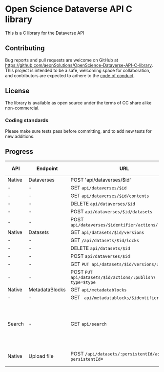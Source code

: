 # Open Science Dataverse API C library
This is a C library for the Dataverse API 



## Contributing

Bug reports and pull requests are welcome on GitHub at https://github.com/aeonSolutions/OpenScience-Dataverse-API-C-library. This project is intended to be a safe, welcoming space for collaboration, and contributors are expected to adhere to the [code of conduct](https://github.com/aeonSolutions/OpenScience-Dataverse-API-C-library/blob/main/CODE_OF_CONDUCT.md).

## License

The library is available as open source under the terms of CC share alike non-commercial.


### Coding standards

Please make sure tests pass before committing, and to add new tests for new additions.

## Progress

API | Endpoint | URL | Implemented ?| Notes 
------|----------|-----|--------------|-------
Native|Dataverses | POST 'api/dataverses/$id' | Y| - 
| -   | -         | GET `api/dataverses/$id` | Y | -
| -   | -         | GET `api/dataverses/$id/contents` | N | -
| -   | -         | DELETE `api/dataverses/$id` | N | -
| -   | -         | POST `api/dataverses/$id/datasets` | N | -
| -   | -         | POST `api/dataverses/$identifier/actions/:publish` | N | -
Native|Datasets | GET `api/datasets/$id/versions` | N| -
| -   | -         | GET `/api/datasets/$id/locks` | Y | -
| -   | -         | DELETE `api/datasets/$id` | N | -
| -   | -         | POST `api/dataverses/$id` | N | -
| -   | -         | GET `PUT api/datasets/$id/versions/:draft?` | N | -
| -   | -         | POST `PUT api/datasets/$id/actions/:publish?type=$type` | N | -
Native|MetadataBlocks | GET `api/metadatablocks` | N| -
| -   | -         | GET ` api/metadatablocks/$identifier` | N| -
Search | - | GET `api/search` | N | All query params supported, optional data not returned yet.
Native | Upload file | POST `/api/datasets/:persistentId/add?persistentId=` | Y | - Add a file to a dataset
